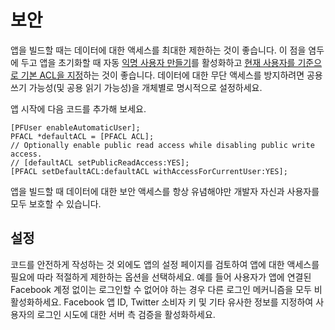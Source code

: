 # 보안

앱을 빌드할 때는 데이터에 대한 액세스를 최대한 제한하는 것이 좋습니다.  이 점을 염두에 두고 앱을 초기화할 때 자동 [익명 사용자 만들기](#users-anonymous)를 활성화하고 [현재 사용자를 기준으로 기본 ACL을 지정](#users-acls)하는 것이 좋습니다.  데이터에 대한 무단 액세스를 방지하려면 공용 쓰기 가능성(및 공용 읽기 가능성)을 개체별로 명시적으로 설정하세요.

앱 시작에 다음 코드를 추가해 보세요.

```objc
[PFUser enableAutomaticUser];
PFACL *defaultACL = [PFACL ACL];
// Optionally enable public read access while disabling public write access.
// [defaultACL setPublicReadAccess:YES];
[PFACL setDefaultACL:defaultACL withAccessForCurrentUser:YES];
```

앱을 빌드할 때 데이터에 대한 보안 액세스를 항상 유념해야만 개발자 자신과 사용자를 모두 보호할 수 있습니다.

## 설정

코드를 안전하게 작성하는 것 외에도 앱의 설정 페이지를 검토하여 앱에 대한 액세스를 필요에 따라 적절하게 제한하는 옵션을 선택하세요.  예를 들어 사용자가 앱에 연결된 Facebook 계정 없이는 로그인할 수 없어야 하는 경우 다른 로그인 메커니즘을 모두 비활성화하세요.  Facebook 앱 ID, Twitter 소비자 키 및 기타 유사한 정보를 지정하여 사용자의 로그인 시도에 대한 서버 측 검증을 활성화하세요.